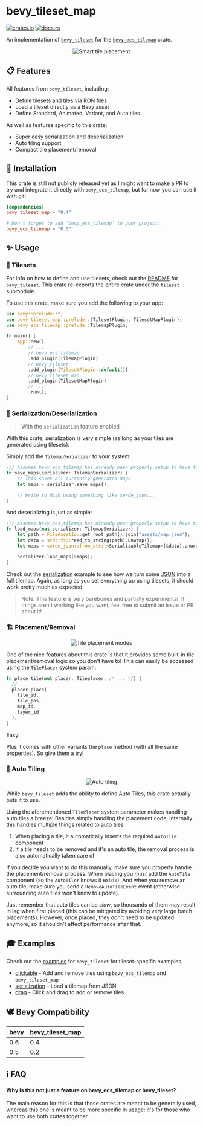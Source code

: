 # bevy_tileset_map

[![crates.io](https://img.shields.io/crates/v/bevy_tileset_map?style=flat-square)](https://crates.io/crates/bevy_tileset_map)
[![docs.rs](https://img.shields.io/docsrs/bevy_tileset_map?style=flat-square)](https://docs.rs/bevy_tileset_map)


An implementation of [`bevy_tileset`](https://github.com/MrGVSV/bevy_tileset) for
the [`bevy_ecs_tilemap`](https://github.com/StarArawn/bevy_ecs_tilemap) crate.

<p align="center">
	<img alt="Smart tile placement" src="https://github.com/MrGVSV/bevy_tileset_map/blob/main/screenshots/tile_placement_demo.gif" />
</p>


## 📋 Features

All features from `bevy_tileset`, including:

- Define tilesets and tiles via [RON](https://github.com/ron-rs/ron) files
- Load a tileset directly as a Bevy asset
- Define Standard, Animated, Variant, and Auto tiles

As well as features specific to this crate:

* Super easy serialization and deserialization
* Auto tiling support
* Compact tile placement/removal

## 📲 Installation

This crate is still not publicly released yet as I might want to make a PR to try and integrate it directly
with `bevy_ecs_tilemap`, but for now you can use it with git:

```toml
[dependencies]
bevy_tileset_map = "0.4"

# Don't forget to add `bevy_ecs_tilemap` to your project!
bevy_ecs_tilemap = "0.5"
```

## ✨ Usage

### 🧩 Tilesets

For info on how to define and use tilesets, check out the [README](https://github.com/MrGVSV/bevy_tileset#-usage)
for `bevy_tileset`. This crate re-exports the entire crate under the `tileset` submodule.

To use this crate, make sure you add the following to your app:

```rust
use bevy::prelude::*;
use bevy_tileset_map::prelude::{TilesetPlugin, TilesetMapPlugin};
use bevy_ecs_tilemap::prelude::TilemapPlugin;

fn main() {
    App::new()
        // ...
        // bevy_ecs_tilemap
        .add_plugin(TilemapPlugin)
        // bevy_tileset
        .add_plugin(TilesetPlugin::default())
        // bevy_tileset_map
        .add_plugin(TilesetMapPlugin)
        // ...
        .run();
}
```

### 💾 Serialization/Deserialization

> With the `serialization` feature enabled

With this crate, serialization is very simple (as long as your tiles are generated using tilesets).

Simply add the `TilemapSerializer` to your system:

```rust
/// Assumes bevy_ecs_tilemap has already been properly setup to have tiles read from it
fn save_maps(serializer: TilemapSerializer) {
    // This saves all currently generated maps
    let maps = serializer.save_maps();

    // Write to disk using something like serde_json...
}
```

And deserializing is just as simple:

```rust
/// Assumes bevy_ecs_tilemap has already been properly setup to have tiles placed into it
fn load_maps(mut serializer: TilemapSerializer) {
    let path = FileAssetIo::get_root_path().join("assets/map.json");
    let data = std::fs::read_to_string(path).unwrap();
    let maps = serde_json::from_str::<SerializableTilemap>(&data).unwrap();

    serializer.load_maps(&maps);
}
```

Check out
the [serialization](https://github.com/MrGVSV/bevy_tileset_map/blob/main/examples/serialization.rs)
example to see how we turn
some [JSON](https://github.com/MrGVSV/bevy_tileset_map/blob/main/assets/map.json) into a full
tilemap. Again, as long as you set everything up using tilesets, it should work pretty much as expected.

> Note: This feature is very barebones and partially experimental. If things aren't working like you want, feel free to submit an issue or PR about it!

### 🏗 Placement/Removal

<p align="center">
	<img alt="Tile placement modes" src="https://github.com/MrGVSV/bevy_tileset_map/blob/main/screenshots/tile_placement_modes.gif" />
</p>


One of the nice features about this crate is that it provides some built-in tile placement/removal logic so you don't have to! This can easily be accessed using the `TilePlacer` system param.

```rust
fn place_tile(mut placer: Tileplacer, /* ... */) {
  // ...
  placer.place(
    tile_id,
    tile_pos,
    map_id,
    layer_id
  );
}
```

Easy!

Plus it comes with other variants the `place` method (with all the same properties). So give them a try!

### 🧠 Auto Tiling

<p align="center">
	<img alt="Auto tiling" src="https://github.com/MrGVSV/bevy_tileset_map/blob/main/screenshots/auto_tiling_demo.gif" />
</p>

While `bevy_tileset` adds the ability to define Auto Tiles, this crate actually puts it to use.

Using the aforementioned `TilePlacer` system parameter makes handling auto tiles a breeze! Besides simply handling the placement code, internally this handles multiple things related to auto tiles:

1. When placing a tile, it automatically inserts the required `AutoTile` component
2. If a tile needs to be removed and it's an auto tile, the removal process is also automatically taken care of

If you decide you want to do this manually, make sure you properly handle the placement/removal process. When placing you *must* add the `AutoTile` component (so the `AutoTiler` knows it exists). And when you remove an auto tile, make sure you send a `RemoveAutoTileEvent` event (otherwise surrounding auto tiles won't know to update).

Just remember that auto tiles can be _slow_, so thousands of them may result in lag when first placed (this can be mitigated by avoiding very large batch placements). However, once placed, they don't need to be updated anymore, so it shouldn't affect performance after that.

## 🎓 Examples

Check out the [examples](https://github.com/MrGVSV/bevy_tileset#-examples) for `bevy_tileset` for tileset-specific
examples.

* [clickable](https://github.com/MrGVSV/bevy_tileset_map/blob/main/examples/clickable.rs) - Add and remove tiles using `bevy_ecs_tilemap`
  and `bevy_tileset_map`
* [serialization](https://github.com/MrGVSV/bevy_tileset_map/blob/main/examples/serialization.rs) -
  Load a tilemap from JSON
* [drag](https://github.com/MrGVSV/bevy_tileset_map/blob/main/examples/drag.rs) -
  Click and drag to add or remove tiles

## 🕊 Bevy Compatibility

| bevy | bevy_tileset_map |
| ---- | ------------------------ |
| 0.6  | 0.4                     |
| 0.5  | 0.2                      |

## ℹ️ FAQ

#### Why is this not just a feature on bevy_ecs_tilemap or bevy_tileset?

The main reason for this is that those crates are meant to be generally used, whereas this one is meant to be more specific in usage: it's for those who want to use both crates together.
